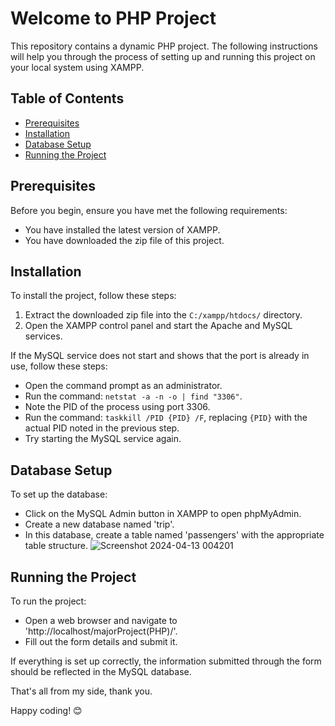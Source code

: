 
# Welcome to PHP Project

This repository contains a dynamic PHP project. The following instructions will help you through the process of setting up and running this project on your local system using XAMPP.

## Table of Contents

- [Prerequisites](#prerequisites)
- [Installation](#installation)
- [Database Setup](#database-setup)
- [Running the Project](#running-the-project)


## Prerequisites

Before you begin, ensure you have met the following requirements:

- You have installed the latest version of XAMPP.
- You have downloaded the zip file of this project.

## Installation

To install the project, follow these steps:

1. Extract the downloaded zip file into the `C:/xampp/htdocs/` directory.
2. Open the XAMPP control panel and start the Apache and MySQL services.

If the MySQL service does not start and shows that the port is already in use, follow these steps:

- Open the command prompt as an administrator.
- Run the command: `netstat -a -n -o | find "3306"`.
- Note the PID of the process using port 3306.
- Run the command: `taskkill /PID {PID} /F`, replacing `{PID}` with the actual PID noted in the previous step.
- Try starting the MySQL service again.

## Database Setup

To set up the database:

- Click on the MySQL Admin button in XAMPP to open phpMyAdmin.
- Create a new database named 'trip'.
- In this database, create a table named 'passengers' with the appropriate table structure.
  ![Screenshot 2024-04-13 004201](https://github.com/Nauti-Rohit/Project_PHP/assets/85772545/aaeb75a1-1daa-484e-921b-028cd9d78e74)




## Running the Project

To run the project:

- Open a web browser and navigate to 'http://localhost/majorProject(PHP)/'.
- Fill out the form details and submit it.

If everything is set up correctly, the information submitted through the form should be reflected in the MySQL database.

That's all from my side, thank you.

Happy coding! 😊
